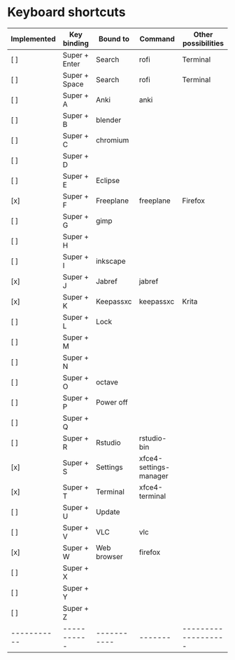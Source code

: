# Keyboard shortcuts

| Implemented | Key binding   | Bound to    | Command                | Other possibilities |
| ----------- | -----------   | ----------- | -------                | ------------------- |
| [ ]         | Super + Enter | Search      | rofi                   | Terminal            |
| [ ]         | Super + Space | Search      | rofi                   | Terminal            |
| [ ]         | Super + A     | Anki        | anki                   |                     |
| [ ]         | Super + B     | blender     |                        |                     |
| [ ]         | Super + C     | chromium    |                        |                     |
| [ ]         | Super + D     |             |                        |                     |
| [ ]         | Super + E     | Eclipse     |                        |                     |
| [x]         | Super + F     | Freeplane   | freeplane              | Firefox             |
| [ ]         | Super + G     | gimp        |                        |                     |
| [ ]         | Super + H     |             |                        |                     |
| [ ]         | Super + I     | inkscape    |                        |                     |
| [x]         | Super + J     | Jabref      | jabref                 |                     |
| [x]         | Super + K     | Keepassxc   | keepassxc              | Krita               |
| [ ]         | Super + L     | Lock        |                        |                     |
| [ ]         | Super + M     |             |                        |                     |
| [ ]         | Super + N     |             |                        |                     |
| [ ]         | Super + O     | octave      |                        |                     |
| [ ]         | Super + P     | Power off   |                        |                     |
| [ ]         | Super + Q     |             |                        |                     |
| [ ]         | Super + R     | Rstudio     | rstudio-bin            |                     |
| [x]         | Super + S     | Settings    | xfce4-settings-manager |                     |
| [x]         | Super + T     | Terminal    | xfce4-terminal         |                     |
| [ ]         | Super + U     | Update      |                        |                     |
| [ ]         | Super + V     | VLC         | vlc                    |                     |
| [x]         | Super + W     | Web browser | firefox                |                     |
| [ ]         | Super + X     |             |                        |                     |
| [ ]         | Super + Y     |             |                        |                     |
| [ ]         | Super + Z     |             |                        |                     |
| ----------- | -----------   | ----------- | -------                | ------------------- |
